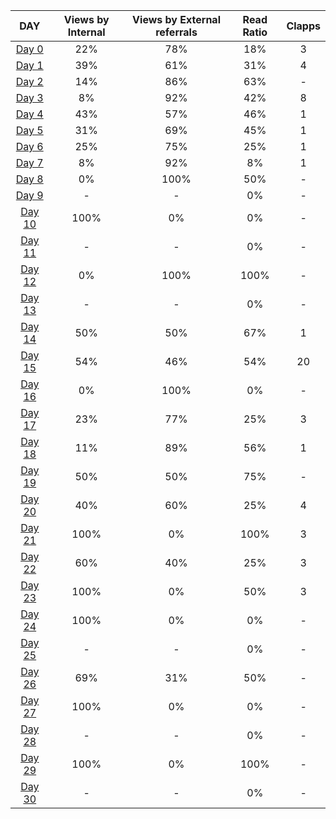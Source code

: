 ﻿|DAY|Views by Internal|Views by External referrals|Read Ratio|Clapps|
| :-: | :-: | :-: | :-: | :-: |
|[Day 0](https://medium.com/@murshedsk135/joining-my-quantum30-journey-a-voyage-into-the-quantum-world-️-7ef5ba1dca78 "Joining My #Quantum30 Journey 🚀: A Voyage into the Quantum CryptographyWorld⚛️")|22%|78%|18%|3|
|[Day 1](https://medium.com/@murshedsk135/introduction-to-cryptography-safeguarding-secrets-in-the-digital-world-e9698bd5aa74 "Introduction to Cryptography: Safeguarding Secrets in the Digital World")|39%|61%|31%|4|
|[Day 2](https://medium.com/@murshedsk135/modular-arithmetic-the-key-to-unbreakable-secrets-in-cipher-b4295cd6e846 "Modular Arithmetic: The Key to Unbreakable Secrets in Cipher")|14%|86%|63%|-|
|[Day 3](https://medium.com/@murshedsk135/guarding-secrets-understanding-stream-ciphers-random-numbers-and-the-one-time-pad-ab0a6cb9d0d2 "Guarding Secrets: Understanding Stream Ciphers, Random Numbers, and the One-Time Pad")|8%|92%|42%|8|
|[Day 4](https://medium.com/@murshedsk135/cryptographic-evolution-from-feistel-cipher-to-triple-des-and-beyond-3aa0f8e08541 "Cryptographic Evolution: From Feistel Cipher to Triple DES and Beyond")|43%|57%|46%|1|
|[Day 5](https://medium.com/@murshedsk135/introduction-to-galois-fields-exploring-aes-fields-and-finite-field-arithmetic-10c5f5c30b76 "Introduction to Galois Fields: Exploring AES Fields and Finite Field Arithmetic")|31%|69%|45%|1|
|[Day 6](https://medium.com/@murshedsk135/the-lock-and-key-of-the-digital-realm-understanding-aes-encryption-82052cdcb08  "The Lock and Key of the Digital Realm: Understanding AES Encryption")|25%|75%|25%|1|
|[Day 7](https://medium.com/@murshedsk135/week-1-reflections-a-journey-into-the-fascinating-world-of-cryptography-d2e09dca5c91 "Week 1 Reflections: A Journey into the Fascinating World of Cryptography")|8%|92%|8%|1|
|[Day 8](https://medium.com/@murshedsk135/exploring-number-theory-euclidean-algorithm-eulers-phi-function-and-euler-s-theorem-ee685a97e4d4 "Exploring Number Theory: Euclidean Algorithm, Euler’s Phi Function, and Euler’s Theorem")|0%|100%|50%|-|
|[Day 9](https://medium.com/@murshedsk135/rsa-cryptosystem-and-efficient-exponentiation-safeguarding-digital-communication-bb5fcda7e215 "RSA Cryptosystem and Efficient Exponentiation: Safeguarding Digital Communication")|-|-|0%|-|
|[Day 10](https://medium.com/@murshedsk135/exploring-the-diffie-hellman-key-exchange-discrete-logarithm-problem-and-the-significance-of-3fc608f370bc "Exploring the Diffie-Hellman Key Exchange, Discrete Logarithm Problem, and the Significance of Cyclic Groups in Cryptography")|100%|0%|0%|-|
|[Day 11](https://medium.com/@murshedsk135/digital-signatures-and-security-services-ensuring-trust-in-the-digital-age-6533a46dfc70 "Digital Signatures and Security Services: Ensuring Trust in the Digital Age")|-|-|0%|-|
|[Day 12](https://medium.com/@murshedsk135/hash-functions-unveiling-the-key-to-secure-digital-signatures-and-data-integrity-7b774076f480 "Hash Functions: Unveiling the Key to Secure Digital Signatures and Data Integrity")|0%|100%|100%|-|
|[Day 13](https://medium.com/@murshedsk135/man-in-the-middle-attack-certificates-pki-and-asymmetric-key-establishment-a-comprehensive-991d6fda274b "Man-in-the-Middle Attack, Certificates, PKI, and Asymmetric Key Establishment: A Comprehensive Analysis")|-|-|0%|-|
|[Day 14](https://medium.com/@murshedsk135/week-two-progress-navigating-the-depths-of-cryptography-and-entering-the-quantum-frontier-b8868b3d164e "Week Two Progress: Navigating the Depths of Cryptography and Entering the Quantum Frontier")|50%|50%|67%|1|
|[Day 15](https://medium.com/@murshedsk135/the-map-of-quantum-computing-df6abc11276c "The Map of Quantum Computing")|54%|46%|54%|20|
|[Day 16](https://medium.com/@murshedsk135/exploring-quantum-computers-from-bits-to-qubits-and-superposition-4d940e1cbe11 "Exploring Quantum Computers: From Bits to Qubits and Superposition")|0%|100%|0%|-|
|[Day 17](https://medium.com/@murshedsk135/quantum-technologys-rise-and-its-implications-for-internet-safety-4be968fc1b41 "Quantum Technology’s Rise and its Implications for Internet Safety")|23%|77%|25%|3|
|[Day 18](https://medium.com/@murshedsk135/unveiling-the-enigma-of-shors-algorithm-from-quantum-mysteries-to-efficient-factorization-4c339394685b "Unveiling the Enigma of Shor’s Algorithm: From Quantum Mysteries to Efficient Factorization")|11%|89%|56%|1|
|[Day 19](https://medium.com/@murshedsk135/grovers-algorithm-quantum-leap-in-search-efficiency-996023862769 "Grover’s Algorithm: Quantum Leap in Search Efficiency")|50%|50%|75%|-|
|[Day 20](https://medium.com/@murshedsk135/navigating-the-quantum-cryptanalysis-landscape-challenges-and-solutions-dcdfa374b278 "Navigating the Quantum Cryptanalysis Landscape")|40%|60%|25%|4|
|[Day 21](https://medium.com/@murshedsk135/week-three-progress-journeying-through-quantum-realms-db4c50ca5476 "Week Three Progress: Journeying Through Quantum Realms")|100%|0%|100%|3|
|[Day 22](https://medium.com/@murshedsk135/quantum-cryptography-safeguarding-information-with-the-power-of-quantum-mechanics-4217ec1a0e4 "Quantum Cryptography: Safeguarding Information with the Power of Quantum Mechanics")|60%|40%|25%|3|
|[Day 23](https://medium.com/@murshedsk135/quantum-key-distribution-securing-communication-in-the-quantum-era-2b8e8253fa2a "Quantum Key Distribution: Securing Communication in the Quantum Era")|100%|0%|50%|3|
|[Day 24](https://medium.com/@murshedsk135/quantum-secure-communication-unleashing-unbreakable-connections-9e260f4db9cc "Quantum Secure Communication: Unleashing Unbreakable Connections")|100%|0%|0%|-|
|[Day 25](https://medium.com/@murshedsk135/embracing-the-future-navigating-the-realm-of-post-quantum-cryptography-39056c796ccb "Embracing the Future: Navigating the Realm of Post-Quantum Cryptography")|-|-|0%|-|
|[Day 26](https://medium.com/@murshedsk135/quantum-error-correction-and-fault-tolerance-part-1-939b06065a69 "Quantum Error Correction and Fault Tolerance: Part 1")|69%|31%|50%|-|
|[Day 27](https://medium.com/@murshedsk135/quantum-error-correction-and-fault-tolerance-part-2-4f130b416f09 "Quantum Error Correction and Fault Tolerance: Part 2")|100%|0%|0%|-|
|[Day 28](https://medium.com/@murshedsk135/week-4-reflection-diving-deeper-into-quantum-cryptography-and-beyond-fd52b6b94ea3 "Week 4 Reflection: Diving Deeper into Quantum Cryptography and Beyond")|-|-|0%|-|
|[Day 29](https://medium.com/@murshedsk135/securing-the-quantum-future-exploring-eavesdropping-strategies-in-quantum-cryptography-and-b1b864ffb8fb "Securing the Quantum Future: Exploring Eavesdropping Strategies in Quantum Cryptography and Fault-Injection Attacks on Post-Quantum Cryptography")|100%|0%|100%|-|
|[Day 30](https://medium.com/@murshedsk135/securing-the-future-exploring-quantum-cryptography-in-the-quantum30-challenge-6ec97c3c3723 "Securing the Future: Exploring Quantum Cryptography in the #Quantum30 Challenge")|-|-|0%|-|
